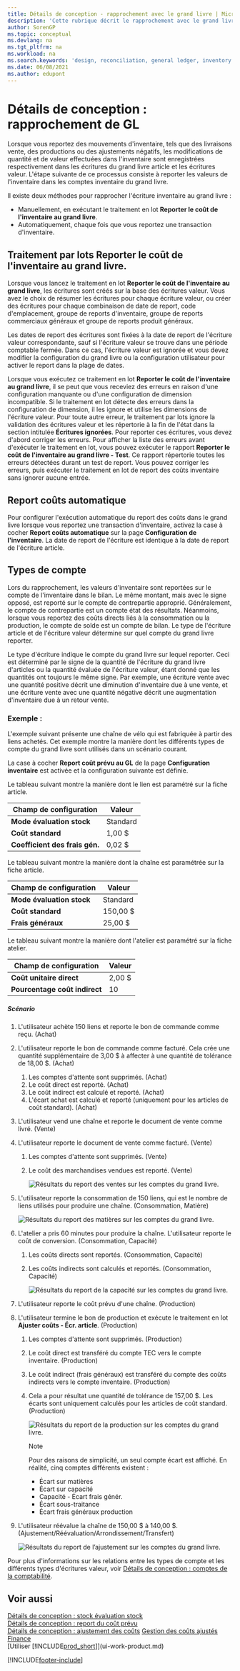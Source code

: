 ```yaml
---
title: Détails de conception - rapprochement avec le grand livre | Microsoft Docs
description: 'Cette rubrique décrit le rapprochement avec le grand livre lorsque vous reportez des transactions inventaire, telles que des livraisons vente, des sorties de production ou des ajustements négatifs.'
author: SorenGP
ms.topic: conceptual
ms.devlang: na
ms.tgt_pltfrm: na
ms.workload: na
ms.search.keywords: 'design, reconciliation, general ledger, inventory'
ms.date: 06/08/2021
ms.author: edupont
---
```

# <a name="design-details-reconciliation-with-the-general-ledger"></a><a name="design-details-reconciliation-with-the-general-ledger"></a><a name="design-details-reconciliation-with-the-general-ledger"></a>Détails de conception : rapprochement de GL
Lorsque vous reportez des mouvements d'inventaire, tels que des livraisons vente, des productions ou des ajustements négatifs, les modifications de quantité et de valeur effectuées dans l'inventaire sont enregistrées respectivement dans les écritures du grand livre article et les écritures valeur. L'étape suivante de ce processus consiste à reporter les valeurs de l'inventaire dans les comptes inventaire du grand livre.  

Il existe deux méthodes pour rapprocher l'écriture inventaire au grand livre :  

* Manuellement, en exécutant le traitement en lot **Reporter le coût de l'inventaire au grand livre**.  
* Automatiquement, chaque fois que vous reportez une transaction d'inventaire.  

## <a name="post-inventory-cost-to-gl-batch-job"></a><a name="post-inventory-cost-to-gl-batch-job"></a><a name="post-inventory-cost-to-gl-batch-job"></a>Traitement par lots Reporter le coût de l'inventaire au grand livre.
Lorsque vous lancez le traitement en lot **Reporter le coût de l'inventaire au grand livre**, les écritures sont créés sur la base des écritures valeur. Vous avez le choix de résumer les écritures pour chaque écriture valeur, ou créer des écritures pour chaque combinaison de date de report, code d'emplacement, groupe de reports d'inventaire, groupe de reports commerciaux généraux et groupe de reports produit généraux.  

Les dates de report des écritures sont fixées à la date de report de l'écriture valeur correspondante, sauf si l'écriture valeur se trouve dans une période comptable fermée. Dans ce cas, l'écriture valeur est ignorée et vous devez modifier la configuration du grand livre ou la configuration utilisateur pour activer le report dans la plage de dates.  

Lorsque vous exécutez ce traitement en lot **Reporter le coût de l'inventaire au grand livre**, il se peut que vous receviez des erreurs en raison d'une configuration manquante ou d'une configuration de dimension incompatible. Si le traitement en lot détecte des erreurs dans la configuration de dimension, il les ignore et utilise les dimensions de l'écriture valeur. Pour toute autre erreur, le traitement par lots ignore la validation des écritures valeur et les répertorie à la fin de l'état dans la section intitulée **Écritures ignorées**. Pour reporter ces écritures, vous devez d'abord corriger les erreurs. Pour afficher la liste des erreurs avant d'exécuter le traitement en lot, vous pouvez exécuter le rapport **Reporter le coût de l'inventaire au grand livre - Test**. Ce rapport répertorie toutes les erreurs détectées durant un test de report. Vous pouvez corriger les erreurs, puis exécuter le traitement en lot de report des coûts inventaire sans ignorer aucune entrée.  

## <a name="automatic-cost-posting"></a><a name="automatic-cost-posting"></a><a name="automatic-cost-posting"></a>Report coûts automatique
Pour configurer l'exécution automatique du report des coûts dans le grand livre lorsque vous reportez une transaction d'inventaire, activez la case à cocher **Report coûts automatique** sur la page **Configuration de l'inventaire**. La date de report de l'écriture est identique à la date de report de l'écriture article.  

## <a name="account-types"></a><a name="account-types"></a><a name="account-types"></a>Types de compte
Lors du rapprochement, les valeurs d'inventaire sont reportées sur le compte de l'inventaire dans le bilan. Le même montant, mais avec le signe opposé, est reporté sur le compte de contrepartie approprié. Généralement, le compte de contrepartie est un compte état des résultats. Néanmoins, lorsque vous reportez des coûts directs liés à la consommation ou la production, le compte de solde est un compte de bilan. Le type de l'écriture article et de l'écriture valeur détermine sur quel compte du grand livre reporter.  

Le type d'écriture indique le compte du grand livre sur lequel reporter. Ceci est déterminé par le signe de la quantité de l'écriture du grand livre d'articles ou la quantité évaluée de l'écriture valeur, étant donné que les quantités ont toujours le même signe. Par exemple, une écriture vente avec une quantité positive décrit une diminution d'inventaire due à une vente, et une écriture vente avec une quantité négative décrit une augmentation d'inventaire due à un retour vente.  

### <a name="example"></a><a name="example"></a><a name="example"></a>Exemple :
L'exemple suivant présente une chaîne de vélo qui est fabriquée à partir des liens achetés. Cet exemple montre la manière dont les différents types de compte du grand livre sont utilisés dans un scénario courant.  

La case à cocher **Report coût prévu au GL** de la page **Configuration inventaire** est activée et la configuration suivante est définie.  

Le tableau suivant montre la manière dont le lien est paramétré sur la fiche article.  

|Champ de configuration|Valeur|  
|-----------------|-----------|  
|**Mode évaluation stock**|Standard|  
|**Coût standard**|1,00 $|  
|**Coefficient des frais gén.**|0,02 $|  

Le tableau suivant montre la manière dont la chaîne est paramétrée sur la fiche article.  

|Champ de configuration|Valeur|  
|-----------------|-----------|  
|**Mode évaluation stock**|Standard|  
|**Coût standard**|150,00 $|  
|**Frais généraux**|25,00 $|  

Le tableau suivant montre la manière dont l'atelier est paramétré sur la fiche atelier.  

|Champ de configuration|Valeur|  
|-----------------|-----------|  
|**Coût unitaire direct**|2,00 $|  
|**Pourcentage coût indirect**|10|  

##### <a name="scenario"></a><a name="scenario"></a><a name="scenario"></a>Scénario
1. L'utilisateur achète 150 liens et reporte le bon de commande comme reçu. (Achat)  
2. L'utilisateur reporte le bon de commande comme facturé. Cela crée une quantité supplémentaire de 3,00 $ à affecter à une quantité de tolérance de 18,00 $. (Achat)  

    1. Les comptes d'attente sont supprimés. (Achat)  
    2. Le coût direct est reporté. (Achat)  
    3. Le coût indirect est calculé et reporté. (Achat)  
    4. L'écart achat est calculé et reporté (uniquement pour les articles de coût standard). (Achat)  
3. L'utilisateur vend une chaîne et reporte le document de vente comme livré. (Vente)  
4. L'utilisateur reporte le document de vente comme facturé. (Vente)  

    1. Les comptes d'attente sont supprimés. (Vente)  
    2. Le coût des marchandises vendues est reporté. (Vente)  

        ![Résultats du report des ventes sur les comptes du grand livre.](media/design_details_inventory_costing_3_gl_posting_sales.png "Résultats du report des ventes sur les comptes généraux")  
5. L'utilisateur reporte la consommation de 150 liens, qui est le nombre de liens utilisés pour produire une chaîne. (Consommation, Matière)  

    ![Résultats du report des matières sur les comptes du grand livre.](media/design_details_inventory_costing_3_gl_posting_material.png "Résultats du report des matières sur les comptes généraux")  
6. L'atelier a pris 60 minutes pour produire la chaîne. L'utilisateur reporte le coût de conversion. (Consommation, Capacité)  

    1. Les coûts directs sont reportés. (Consommation, Capacité)  
    2. Les coûts indirects sont calculés et reportés. (Consommation, Capacité)  

        ![Résultats du report de la capacité sur les comptes du grand livre.](media/design_details_inventory_costing_3_gl_posting_capacity.png "Résultats du report de la capacité sur les comptes généraux")  
7. L'utilisateur reporte le coût prévu d'une chaîne. (Production)  
8. L'utilisateur termine le bon de production et exécute le traitement en lot **Ajuster coûts - Écr. article**. (Production)  

    1. Les comptes d'attente sont supprimés. (Production)  
    2. Le coût direct est transféré du compte TEC vers le compte inventaire. (Production)  
    3. Le coût indirect (frais généraux) est transféré du compte des coûts indirects vers le compte inventaire. (Production)  
    4. Cela a pour résultat une quantité de tolérance de 157,00 $. Les écarts sont uniquement calculés pour les articles de coût standard. (Production)  

        ![Résultats du report de la production sur les comptes du grand livre.](media/design_details_inventory_costing_3_gl_posting_output.png "Résultats du report de la production sur les comptes généraux")  

        > [!NOTE]  
        >  Pour des raisons de simplicité, un seul compte écart est affiché. En réalité, cinq comptes différents existent :  
        >   
        >  * Écart sur matières  
        >  * Écart sur capacité  
        >  * Capacité - Écart frais génér.  
        >  * Écart sous-traitance  
        >  * Écart frais généraux production  

9. L'utilisateur réévalue la chaîne de 150,00 $ à 140,00 $. (Ajustement/Réévaluation/Arrondissement/Transfert)  

    ![Résultats du report de l’ajustement sur les comptes du grand livre.](media/design_details_inventory_costing_3_gl_posting_adjustment.png "Résultats du report de l'ajustement sur les comptes généraux")  

Pour plus d'informations sur les relations entre les types de compte et les différents types d'écritures valeur, voir [Détails de conception : comptes de la comptabilité](design-details-accounts-in-the-general-ledger.md).  

## <a name="see-also"></a><a name="see-also"></a><a name="see-also"></a>Voir aussi
[Détails de conception : stock évaluation stock](design-details-inventory-costing.md)   
[Détails de conception : report du coût prévu](design-details-expected-cost-posting.md)   
[Détails de conception : ajustement des coûts](design-details-cost-adjustment.md)
[Gestion des coûts ajustés](finance-manage-inventory-costs.md)  
[Finance](finance.md)  
[Utiliser [!INCLUDE[prod_short](includes/prod_short.md)]](ui-work-product.md)


[!INCLUDE[footer-include](includes/footer-banner.md)]
